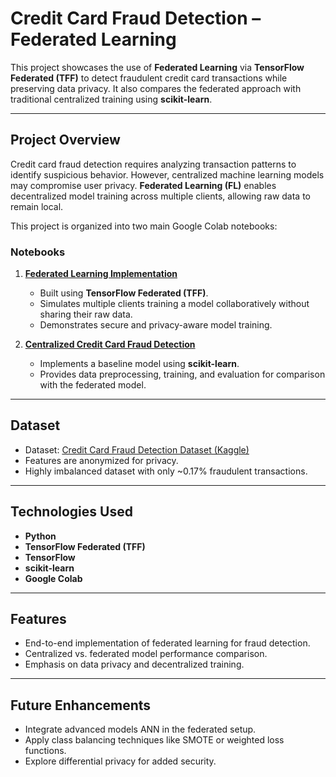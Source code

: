 # Credit Card Fraud Detection – Federated Learning

This project showcases the use of **Federated Learning** via **TensorFlow Federated (TFF)** to detect fraudulent credit card transactions while preserving data privacy. It also compares the federated approach with traditional centralized training using **scikit-learn**.

---

## Project Overview

Credit card fraud detection requires analyzing transaction patterns to identify suspicious behavior. However, centralized machine learning models may compromise user privacy. **Federated Learning (FL)** enables decentralized model training across multiple clients, allowing raw data to remain local.

This project is organized into two main Google Colab notebooks:

### Notebooks

1. **[Federated Learning Implementation](https://www.kaggle.com/code/abdelrhmanzain/credit-card-fraud-federated-learning)**  
   - Built using **TensorFlow Federated (TFF)**.  
   - Simulates multiple clients training a model collaboratively without sharing their raw data.  
   - Demonstrates secure and privacy-aware model training.

2. **[Centralized Credit Card Fraud Detection](https://colab.research.google.com/drive/1whNq-11KH6dYNYRR9N0OkdwTXVhem2y_?usp=sharing)**  
   - Implements a baseline model using **scikit-learn**.  
   - Provides data preprocessing, training, and evaluation for comparison with the federated model.

---

## Dataset

- Dataset: [Credit Card Fraud Detection Dataset (Kaggle)](https://www.kaggle.com/mlg-ulb/creditcardfraud)  
- Features are anonymized for privacy.  
- Highly imbalanced dataset with only ~0.17% fraudulent transactions.

---

## Technologies Used

- **Python**  
- **TensorFlow Federated (TFF)**  
- **TensorFlow**  
- **scikit-learn**  
- **Google Colab**

---

## Features

- End-to-end implementation of federated learning for fraud detection.  
- Centralized vs. federated model performance comparison.  
- Emphasis on data privacy and decentralized training.

---

## Future Enhancements

- Integrate advanced models ANN in the federated setup.  
- Apply class balancing techniques like SMOTE or weighted loss functions.  
- Explore differential privacy for added security.
